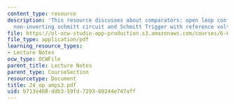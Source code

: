 ```yaml
---
content_type: resource
description: 'This resource discusses about comparators: open loop configuration,
  non-inverting schmitt circuit and Schmitt Trigger with reference voltage.'
file: https://ol-ocw-studio-app-production.s3.amazonaws.com/courses/6-071j-introduction-to-electronics-signals-and-measurement-spring-2006/b713e408ddb359fd729360244e747aff_24_op_amps3.pdf
file_type: application/pdf
learning_resource_types:
- Lecture Notes
ocw_type: OCWFile
parent_title: Lecture Notes
parent_type: CourseSection
resourcetype: Document
title: 24_op_amps3.pdf
uid: b713e408-ddb3-59fd-7293-60244e747aff
---
```

